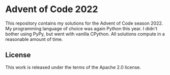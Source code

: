# Advent of Code 2022

This repository contains my solutions for the Advent of Code season 2022. My programming language of choice was again Python this year. I didn't bother using PyPy, but went with vanilla CPython. All solutions compute in a reasonable amount of time.

## License

This work is released under the terms of the Apache 2.0 license.